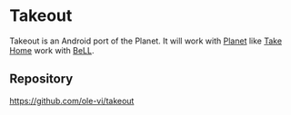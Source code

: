 # Takeout

Takeout is an Android port of the Planet. It will work with [Planet](rbts-angular.md) like [Take Home](rbts-takehome.md) work with [BeLL](https://github.com/open-learning-exchange/BeLL-Apps).

## Repository

https://github.com/ole-vi/takeout

